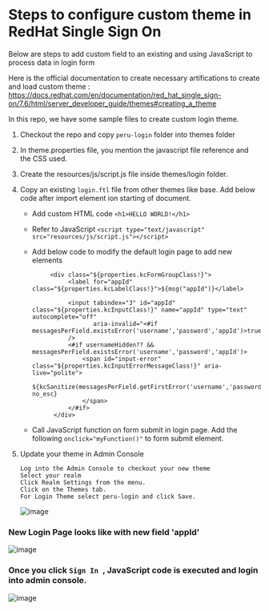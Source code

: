 # Steps to configure custom theme in RedHat Single Sign On

Below are steps to add custom field to an existing and using JavaScript to process data in login form

Here is the official documentation to create necessary artifications to create and load custom theme : https://docs.redhat.com/en/documentation/red_hat_single_sign-on/7.6/html/server_developer_guide/themes#creating_a_theme

In this repo, we have some sample files to create custom login theme.

1) Checkout the repo and copy ```peru-login``` folder into themes folder

2) In theme.properties file, you mention the javascript file reference and the CSS used.

3) Create the resources/js/script.js file inside themes/login folder.

4) Copy an existing ```login.ftl``` file from other themes like base. Add below code after import element ion starting of document.
    - Add custom HTML code ```<h1>HELLO WORLD!</h1>```
    - Refer to JavaScript
      ```<script type="text/javascript" src="resources/js/script.js"></script>```
    - Add below code to modify the default login page to add new elements
               
               <div class="${properties.kcFormGroupClass!}">
                    <label for="appId" class="${properties.kcLabelClass!}">${msg("appId")}</label>

                    <input tabindex="3" id="appId" class="${properties.kcInputClass!}" name="appId" type="text" autocomplete="off"
                           aria-invalid="<#if messagesPerField.existsError('username','password','appId')>true</#if>"
                    />
                    <#if usernameHidden?? && messagesPerField.existsError('username','password','appId')>
                        <span id="input-error" class="${properties.kcInputErrorMessageClass!}" aria-live="polite">
                                ${kcSanitize(messagesPerField.getFirstError('username','password','appId'))?no_esc}
                        </span>
                    </#if>
                </div>
   - Call JavaScript function on form submit in login page. Add the following ```onclick="myFunction()"``` to form submit element.

5) Update your theme in Admin Console
      ```
      Log into the Admin Console to checkout your new theme
      Select your realm
      Click Realm Settings from the menu.
      Click on the Themes tab.
      For Login Theme select peru-login and click Save.
      ```
      ![image](https://github.com/user-attachments/assets/77d55d5d-5e4b-4f91-8c15-2851c5d00910)

### New Login Page looks like with new field 'appId'

![image](https://github.com/user-attachments/assets/32a62023-8a17-4b4f-8f3c-b8f8109e239b)

### Once you click ```Sign In ```, JavaScript code is executed and login into admin console.

![image](https://github.com/user-attachments/assets/8432c835-0aef-4210-8d70-7439d75d48ca)








